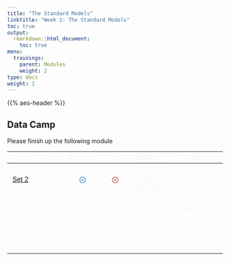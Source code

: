 ```yaml
---
title: "The Standard Models"
linktitle: "Week 2: The Standard Models"
toc: true
output:
  rmarkdown::html_document:
    toc: true
menu:
  trainings:
    parent: Modules
    weight: 2
type: docs
weight: 1
---
```


<script src="/rmarkdown-libs/kePrint/kePrint.js"></script>

<link href="/rmarkdown-libs/lightable/lightable.css" rel="stylesheet" />

{{% aes-header %}}

## Data Camp

Please finish up the following module

<center>
<table class=" lightable-paper" style="font-family: &quot;Arial Narrow&quot;, arial, helvetica, sans-serif; margin-left: auto; margin-right: auto;">
<thead>
<tr>
<th style="text-align:center;color: #f7f7f7 !important;background-color: transparent !important;vertical-align: middle !important;">
Link
</th>
<th style="text-align:center;color: #f7f7f7 !important;background-color: transparent !important;vertical-align: middle !important;">
Due by
</th>
<th style="text-align:center;color: #f7f7f7 !important;background-color: transparent !important;vertical-align: middle !important;">
Required
</th>
<th style="text-align:center;color: #f7f7f7 !important;background-color: transparent !important;vertical-align: middle !important;">
Task
</th>
<th style="text-align:left;color: #f7f7f7 !important;background-color: transparent !important;vertical-align: middle !important;">
Module
</th>
<th style="text-align:left;color: #f7f7f7 !important;background-color: transparent !important;vertical-align: middle !important;">
Chapters
</th>
</tr>
</thead>
<tbody>
<tr>
<td style="text-align:center;width: 5em; color: #f7f7f7 !important;background-color: transparent !important;vertical-align: middle !important;">
<a href="/modules/02-module/">Set 2</a>
</td>
<td style="text-align:center;width: 5em; color: #f7f7f7 !important;background-color: transparent !important;vertical-align: middle !important;">
9/6/22
</td>
<td style="text-align:center;width: 5em; color: #f7f7f7 !important;background-color: transparent !important;vertical-align: middle !important;">
<svg aria-hidden="true" role="img" viewbox="0 0 512 512" style="height:15px;width:15px;vertical-align:-0.125em;margin-left:auto;margin-right:auto;font-size:inherit;fill:#428bca;overflow:visible;position:relative;">
<path d="M243.8 339.8C232.9 350.7 215.1 350.7 204.2 339.8L140.2 275.8C129.3 264.9 129.3 247.1 140.2 236.2C151.1 225.3 168.9 225.3 179.8 236.2L224 280.4L332.2 172.2C343.1 161.3 360.9 161.3 371.8 172.2C382.7 183.1 382.7 200.9 371.8 211.8L243.8 339.8zM512 256C512 397.4 397.4 512 256 512C114.6 512 0 397.4 0 256C0 114.6 114.6 0 256 0C397.4 0 512 114.6 512 256zM256 48C141.1 48 48 141.1 48 256C48 370.9 141.1 464 256 464C370.9 464 464 370.9 464 256C464 141.1 370.9 48 256 48z"></path>
</svg>
</td>
<td style="text-align:center;width: 5em; color: #f7f7f7 !important;background-color: transparent !important;vertical-align: middle !important;">
<svg aria-hidden="true" role="img" viewbox="0 0 512 512" style="height:15px;width:15px;vertical-align:-0.125em;margin-left:auto;margin-right:auto;font-size:inherit;fill:#d9534f;overflow:visible;position:relative;">
<path d="M175 175C184.4 165.7 199.6 165.7 208.1 175L255.1 222.1L303 175C312.4 165.7 327.6 165.7 336.1 175C346.3 184.4 346.3 199.6 336.1 208.1L289.9 255.1L336.1 303C346.3 312.4 346.3 327.6 336.1 336.1C327.6 346.3 312.4 346.3 303 336.1L255.1 289.9L208.1 336.1C199.6 346.3 184.4 346.3 175 336.1C165.7 327.6 165.7 312.4 175 303L222.1 255.1L175 208.1C165.7 199.6 165.7 184.4 175 175V175zM512 256C512 397.4 397.4 512 256 512C114.6 512 0 397.4 0 256C0 114.6 114.6 0 256 0C397.4 0 512 114.6 512 256zM256 48C141.1 48 48 141.1 48 256C48 370.9 141.1 464 256 464C370.9 464 464 370.9 464 256C464 141.1 370.9 48 256 48z"></path>
</svg>
</td>
<td style="text-align:left;width: 8em; color: #f7f7f7 !important;background-color: transparent !important;vertical-align: middle !important;">
Introduction to Data Visualization with ggplot2
</td>
<td style="text-align:left;width: 8em; color: #f7f7f7 !important;background-color: transparent !important;vertical-align: middle !important;">
Explore your data
</td>
</tr>
<tr>
<td style="text-align:center;width: 5em; color: #f7f7f7 !important;background-color: transparent !important;vertical-align: middle !important;">
</td>
<td style="text-align:center;width: 5em; color: #f7f7f7 !important;background-color: transparent !important;vertical-align: middle !important;">
</td>
<td style="text-align:center;width: 5em; color: #f7f7f7 !important;background-color: transparent !important;vertical-align: middle !important;">
</td>
<td style="text-align:center;width: 5em; color: #f7f7f7 !important;background-color: transparent !important;vertical-align: middle !important;">
</td>
<td style="text-align:left;width: 8em; color: #f7f7f7 !important;background-color: transparent !important;vertical-align: middle !important;">
</td>
<td style="text-align:left;width: 8em; color: #f7f7f7 !important;background-color: transparent !important;vertical-align: middle !important;">
Tame your data
</td>
</tr>
<tr>
<td style="text-align:center;width: 5em; color: #f7f7f7 !important;background-color: transparent !important;vertical-align: middle !important;">
</td>
<td style="text-align:center;width: 5em; color: #f7f7f7 !important;background-color: transparent !important;vertical-align: middle !important;">
</td>
<td style="text-align:center;width: 5em; color: #f7f7f7 !important;background-color: transparent !important;vertical-align: middle !important;">
</td>
<td style="text-align:center;width: 5em; color: #f7f7f7 !important;background-color: transparent !important;vertical-align: middle !important;">
</td>
<td style="text-align:left;width: 8em; color: #f7f7f7 !important;background-color: transparent !important;vertical-align: middle !important;">
</td>
<td style="text-align:left;width: 8em; color: #f7f7f7 !important;background-color: transparent !important;vertical-align: middle !important;">
Tidy your data
</td>
</tr>
<tr>
<td style="text-align:center;width: 5em; color: #f7f7f7 !important;background-color: transparent !important;vertical-align: middle !important;">
</td>
<td style="text-align:center;width: 5em; color: #f7f7f7 !important;background-color: transparent !important;vertical-align: middle !important;">
</td>
<td style="text-align:center;width: 5em; color: #f7f7f7 !important;background-color: transparent !important;vertical-align: middle !important;">
</td>
<td style="text-align:center;width: 5em; color: #f7f7f7 !important;background-color: transparent !important;vertical-align: middle !important;">
</td>
<td style="text-align:left;width: 8em; color: #f7f7f7 !important;background-color: transparent !important;vertical-align: middle !important;">
</td>
<td style="text-align:left;width: 8em; color: #f7f7f7 !important;background-color: transparent !important;vertical-align: middle !important;">
Transform your data
</td>
</tr>
<tr>
<td style="text-align:center;width: 5em; color: #f7f7f7 !important;background-color: transparent !important;vertical-align: middle !important;">
</td>
<td style="text-align:center;width: 5em; color: #f7f7f7 !important;background-color: transparent !important;vertical-align: middle !important;">
</td>
<td style="text-align:center;width: 5em; color: #f7f7f7 !important;background-color: transparent !important;vertical-align: middle !important;">
</td>
<td style="text-align:center;width: 5em; color: #f7f7f7 !important;background-color: transparent !important;vertical-align: middle !important;">
</td>
<td style="text-align:left;width: 8em; color: #f7f7f7 !important;background-color: transparent !important;vertical-align: middle !important;">
</td>
<td style="text-align:left;width: 8em; color: #f7f7f7 !important;background-color: transparent !important;vertical-align: middle !important;">
</td>
</tr>
</tbody>
</table>
</center>
